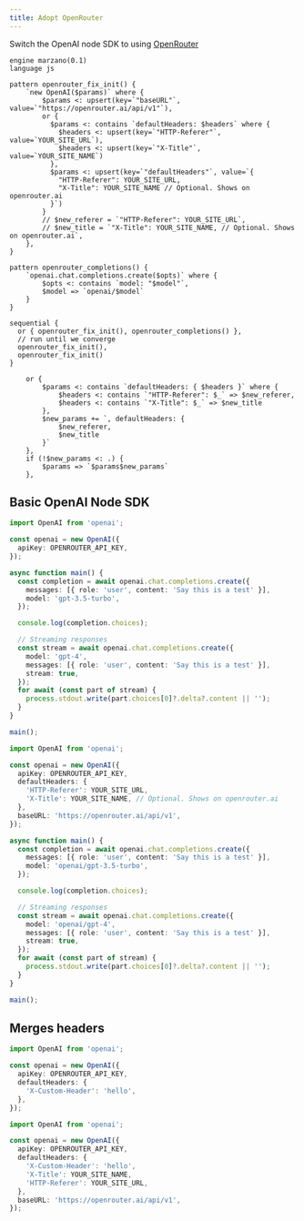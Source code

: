 ```yaml
---
title: Adopt OpenRouter
---
```


Switch the OpenAI node SDK to using [OpenRouter](https://openrouter.ai/docs#format)

```grit
engine marzano(0.1)
language js

pattern openrouter_fix_init() {
    `new OpenAI($params)` where {
        $params <: upsert(key=`"baseURL"`, value=`"https://openrouter.ai/api/v1"`),
        or {
          $params <: contains `defaultHeaders: $headers` where {
            $headers <: upsert(key=`"HTTP-Referer"`, value=`YOUR_SITE_URL`),
            $headers <: upsert(key=`"X-Title"`, value=`YOUR_SITE_NAME`)
          },
          $params <: upsert(key=`"defaultHeaders"`, value=`{
            "HTTP-Referer": YOUR_SITE_URL,
            "X-Title": YOUR_SITE_NAME // Optional. Shows on openrouter.ai
          }`)
        }
        // $new_referer = `"HTTP-Referer": YOUR_SITE_URL`,
        // $new_title = `"X-Title": YOUR_SITE_NAME, // Optional. Shows on openrouter.ai`,
    },
}

pattern openrouter_completions() {
    `openai.chat.completions.create($opts)` where {
        $opts <: contains `model: "$model"`,
        $model => `openai/$model`
    }
}

sequential {
  or { openrouter_fix_init(), openrouter_completions() },
  // run until we converge
  openrouter_fix_init(),
  openrouter_fix_init()
}
```

        or {
            $params <: contains `defaultHeaders: { $headers }` where {
                $headers <: contains `"HTTP-Referer": $_` => $new_referer,
                $headers <: contains `"X-Title": $_` => $new_title
            },
            $new_params += `, defaultHeaders: {
                $new_referer,
                $new_title
            }`
        },
        if (!$new_params <: .) {
            $params => `$params$new_params`
        },

## Basic OpenAI Node SDK

```ts
import OpenAI from 'openai';

const openai = new OpenAI({
  apiKey: OPENROUTER_API_KEY,
});

async function main() {
  const completion = await openai.chat.completions.create({
    messages: [{ role: 'user', content: 'Say this is a test' }],
    model: 'gpt-3.5-turbo',
  });

  console.log(completion.choices);

  // Streaming responses
  const stream = await openai.chat.completions.create({
    model: 'gpt-4',
    messages: [{ role: 'user', content: 'Say this is a test' }],
    stream: true,
  });
  for await (const part of stream) {
    process.stdout.write(part.choices[0]?.delta?.content || '');
  }
}

main();
```

```ts
import OpenAI from 'openai';

const openai = new OpenAI({
  apiKey: OPENROUTER_API_KEY,
  defaultHeaders: {
    'HTTP-Referer': YOUR_SITE_URL,
    'X-Title': YOUR_SITE_NAME, // Optional. Shows on openrouter.ai
  },
  baseURL: 'https://openrouter.ai/api/v1',
});

async function main() {
  const completion = await openai.chat.completions.create({
    messages: [{ role: 'user', content: 'Say this is a test' }],
    model: 'openai/gpt-3.5-turbo',
  });

  console.log(completion.choices);

  // Streaming responses
  const stream = await openai.chat.completions.create({
    model: 'openai/gpt-4',
    messages: [{ role: 'user', content: 'Say this is a test' }],
    stream: true,
  });
  for await (const part of stream) {
    process.stdout.write(part.choices[0]?.delta?.content || '');
  }
}

main();
```

## Merges headers

```ts
import OpenAI from 'openai';

const openai = new OpenAI({
  apiKey: OPENROUTER_API_KEY,
  defaultHeaders: {
    'X-Custom-Header': 'hello',
  },
});
```

```ts
import OpenAI from 'openai';

const openai = new OpenAI({
  apiKey: OPENROUTER_API_KEY,
  defaultHeaders: {
    'X-Custom-Header': 'hello',
    'X-Title': YOUR_SITE_NAME,
    'HTTP-Referer': YOUR_SITE_URL,
  },
  baseURL: 'https://openrouter.ai/api/v1',
});
```
